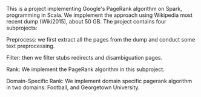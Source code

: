 This is a project implementing Google's PageRank algorithm on Spark, programming in Scala. We impplement the approach using Wikipedia most recent dump (Wiki2015), about 50 GB. The project contains four subprojects: 

Preprocess: we first extract all the pages from the dump and conduct some text preprocessing.

Filter: then we filter stubs redirects and disambiguation pages.

Rank: We implement the PageRank algorithm in this subproject.

Domain-Specific Rank: We implement domain specific pagerank algorithm in two domains: Football, and Georgetown University. 
